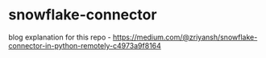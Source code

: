 # snowflake-connector

blog explanation for this repo - https://medium.com/@zriyansh/snowflake-connector-in-python-remotely-c4973a9f8164
